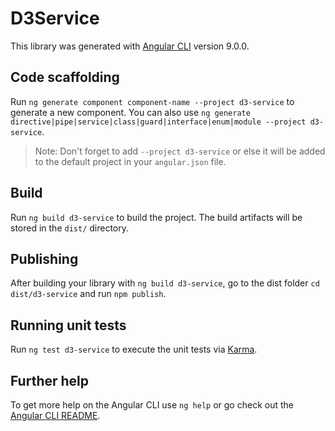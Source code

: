 # D3Service

This library was generated with [Angular CLI](https://github.com/angular/angular-cli) version 9.0.0.

## Code scaffolding

Run `ng generate component component-name --project d3-service` to generate a new component. You can also use `ng generate directive|pipe|service|class|guard|interface|enum|module --project d3-service`.
> Note: Don't forget to add `--project d3-service` or else it will be added to the default project in your `angular.json` file.

## Build

Run `ng build d3-service` to build the project. The build artifacts will be stored in the `dist/` directory.

## Publishing

After building your library with `ng build d3-service`, go to the dist folder `cd dist/d3-service` and run `npm publish`.

## Running unit tests

Run `ng test d3-service` to execute the unit tests via [Karma](https://karma-runner.github.io).

## Further help

To get more help on the Angular CLI use `ng help` or go check out the [Angular CLI README](https://github.com/angular/angular-cli/blob/master/README.md).
